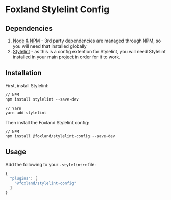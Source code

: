 # Foxland Stylelint Config

## Dependencies

1. [Node & NPM](https://www.npmjs.com/get-npm) - 3rd party dependencies are managed through NPM, so you will need that installed globally
2. [Stylelint](https://stylelint.io/) - as this is a config extention for Stylelint, you will need Stylelint installed in your main project in order for it to work.

## Installation

First, install Stylelint:
```
// NPM
npm install stylelint --save-dev

// Yarn
yarn add stylelint
```

Then install the Foxland Stylelint config:
```
// NPM
npm install @foxland/stylelint-config --save-dev
```

## Usage

Add the following to your `.stylelintrc` file:

```js
{
  "plugins": [
    "@foxland/stylelint-config"
  ]
}

```
